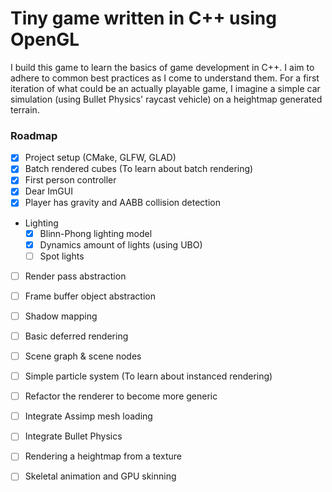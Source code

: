# Tiny game written in C++ using OpenGL
I build this game to learn the basics of game development in C++. I aim to adhere to common best practices as I come to understand them. For a first iteration of what could be an actually playable game, I imagine a simple car simulation (using Bullet Physics' raycast vehicle) on a heightmap generated terrain.

### Roadmap
- [x] Project setup (CMake, GLFW, GLAD)
- [x] Batch rendered cubes (To learn about batch rendering)
- [x] First person controller
- [x] Dear ImGUI
- [x] Player has gravity and AABB collision detection
- Lighting
    - [x] Blinn-Phong lighting model
    - [x] Dynamics amount of lights (using UBO)
    - [ ] Spot lights
- [ ] Render pass abstraction
- [ ] Frame buffer object abstraction
- [ ] Shadow mapping
- [ ] Basic deferred rendering
- [ ] Scene graph & scene nodes
- [ ] Simple particle system (To learn about instanced rendering)
- [ ] Refactor the renderer to become more generic
- [ ] Integrate Assimp mesh loading
- [ ] Integrate Bullet Physics
- [ ] Rendering a heightmap from a texture
- [ ] Skeletal animation and GPU skinning




